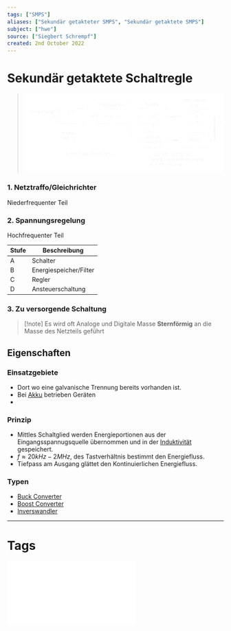 ```yaml
---
tags: ["SMPS"]
aliases: ["Sekundär getakteter SMPS", "Sekundär getaktete SMPS"]
subject: ["hwe"]
source: ["Siegbert Schrempf"]
created: 2nd October 2022
---
```


# Sekundär getaktete Schaltregle

>![SekGetaktSMPS](../assets/SekGetaktSMPS.png)

### 1. Netztraffo/Gleichrichter

Niederfrequenter Teil

### 2. Spannungsregelung

Hochfrequenter Teil

| Stufe | Beschreibung           |
| ----- | ---------------------- |
| A     | Schalter               |
| B     | Energiespeicher/Filter |
| C     | Regler                 |
| D     | Ansteuerschaltung      | 

### 3. Zu versorgende Schaltung

> [!note] Es wird oft Analoge und Digitale Masse **Sternförmig** an die Masse des Netzteils geführt

## Eigenschaften

### Einsatzgebiete

- Dort wo eine galvanische Trennung bereits vorhanden ist.
- Bei [Akku](../../chemie/Sekundärelement.md) betrieben Geräten
- 
### Prinzip 

- Mittles Schaltglied werden Energieportionen aus der Eingangsspannugsquelle übernommen und in der [Induktivität](../Induktivitäten.md) gespeichert.
- $f\approx 20kHz - 2MHz$, des Tastverhältnis bestimmt den Energiefluss.
- Tiefpass am Ausgang glättet den Kontinuierlichen Energiefluss.

### Typen

- [Buck Converter](Buck%20Converter.md)
- [Boost Converter](Boost%20Converter.md)
- [Inverswandler](Inverswandler.md)

--- 

# Tags

![SMPS_intro](../assets/pdf/SMPS_intro.pdf)
